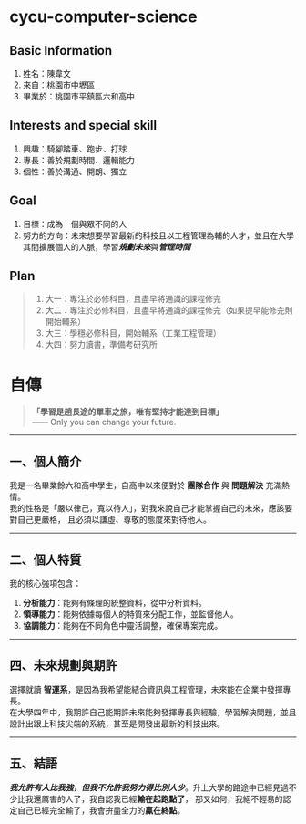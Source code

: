 # cycu-computer-science
## Basic Information
  1. 姓名：陳韋文
  2. 來自：桃園市中壢區
  3. 畢業於：桃園市平鎮區六和高中
## Interests and special skill
  1. 興趣：騎腳踏車、跑步、打球
  2. 專長：善於規劃時間、邏輯能力
  3. 個性：善於溝通、開朗、獨立
## Goal
  1. 目標：成為一個與眾不同的人
  2. 努力的方向：未來想要學習最新的科技且以工程管理為輔的人才，並且在大學其間擴展個人的人脈，學習***規劃未來***與***管理時間***
## Plan 
>1. 大一：專注於必修科目，且盡早將通識的課程修完
>2. 大二：專注於必修科目，且盡早將通識的課程修完（如果提早能修完則開始輔系）
>3. 大三：學穩必修科目，開始輔系（工業工程管理）
>4. 大四：努力讀書，準備考研究所

# 自傳

> **「學習是趟長途的單車之旅，唯有堅持才能達到目標」**  
> —— Only you can change your future.

---

## 一、個人簡介
我是一名畢業餘六和高中學生，自高中以來便對於 **團隊合作** 與 **問題解決** 充滿熱情。  
我的性格是「嚴以律己，寬以待人」，對我來說自己才能掌握自己的未來，應該要對自己更嚴格，
且必須以謙虛、尊敬的態度來對待他人。

---

## 二、個人特質
我的核心強項包含：  

1. **分析能力**：能夠有條理的統整資料，從中分析資料。  
2. **領導能力**：能夠依據每個人的特質來分配工作，並監督他人。  
3. **協調能力**：能夠在不同角色中靈活調整，確保專案完成。  

---

## 四、未來規劃與期許
選擇就讀 **智運系**，是因為我希望能結合資訊與工程管理，未來能在企業中發揮專長。  
在大學四年中，我期許自己能期許未來能夠發揮專長與經驗，學習解決問題，並且設計出跟上科技尖端的系統，甚至是開發出最新的科技出來。

---

## 五、結語
***我允許有人比我強，但我不允許我努力得比別人少***。升上大學的路途中已經見過不少比我還厲害的人了，我自認我已經**輸在起跑點了**，
那又如何，我絕不輕易的認定自己已經完全輸了，我會拚盡全力的**贏在終點**。
